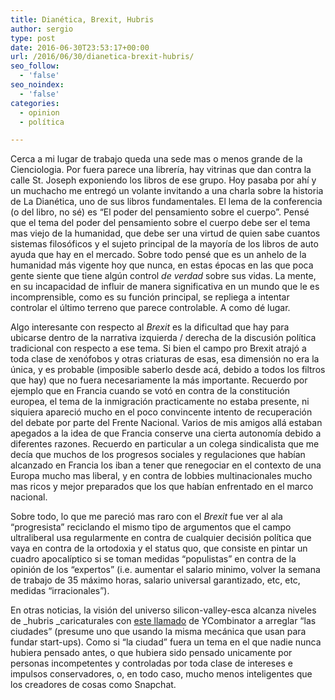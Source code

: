 ```yaml
---
title: Dianética, Brexit, Hubris
author: sergio
type: post
date: 2016-06-30T23:53:17+00:00
url: /2016/06/30/dianetica-brexit-hubris/
seo_follow:
  - 'false'
seo_noindex:
  - 'false'
categories:
  - opinion
  - política

---
```

Cerca a mi lugar de trabajo queda una sede mas o menos grande de la Cienciologia. Por fuera parece una librería, hay vitrinas que dan contra la calle St. Joseph exponiendo los libros de ese grupo. Hoy pasaba por ahí y un muchacho me entregó un volante invitando a una charla sobre la historia de La Dianética, uno de sus libros fundamentales. El lema de la conferencia (o del libro, no sé) es &#8220;El poder del pensamiento sobre el cuerpo&#8221;. Pensé que el tema del poder del pensamiento sobre el cuerpo debe ser el tema mas viejo de la humanidad, que debe ser una virtud de quien sabe cuantos sistemas filosóficos y el sujeto principal de la mayoría de los libros de auto ayuda que hay en el mercado. Sobre todo pensé que es un anhelo de la humanidad más vigente hoy que nunca, en estas épocas en las que poca gente siente que tiene algún control _de verdad_ sobre sus vidas. La mente, en su incapacidad de influir de manera significativa en un mundo que le es incomprensible, como es su función principal, se repliega a intentar controlar el último terreno que parece controlable. A como dé lugar.

Algo interesante con respecto al _Brexit_ es la dificultad que hay para ubicarse dentro de la narrativa izquierda / derecha de la discusión política tradicional con respecto a ese tema. Si bien el campo pro Brexit atrajó a toda clase de xenófobos y otras criaturas de esas, esa dimensión no era la única, y es probable (imposible saberlo desde acá, debido a todos los filtros que hay) que no fuera necesariamente la más importante. Recuerdo por ejemplo que en Francia cuando se votó en contra de la constitución europea, el tema de la inmigración practicamente no estaba presente, ni siquiera apareció mucho en el poco convincente intento de recuperación del debate por parte del Frente Nacional. Varios de mis amigos allá estaban apegados a la idea de que Francia conserve una cierta autonomía debido a diferentes razones. Recuerdo en particular a un colega sindicalista que me decía que muchos de los progresos sociales y regulaciones que habían alcanzado en Francia los iban a tener que renegociar en el contexto de una Europa mucho mas liberal, y en contra de lobbies multinacionales mucho mas ricos y mejor preparados que los que habían enfrentado en el marco nacional.

Sobre todo, lo que me pareció mas raro con el _Brexit_ fue ver al ala &#8220;progresista&#8221; reciclando el mismo tipo de argumentos que el campo ultraliberal usa regularmente en contra de cualquier decisión política que vaya en contra de la ortodoxia y el status quo, que consiste en pintar un cuadro apocalíptico si se toman medidas &#8220;populistas&#8221; en contra de la opinión de los &#8220;expertos&#8221; (i.e. aumentar el salario minimo, volver la semana de trabajo de 35 máximo horas, salario universal garantizado, etc, etc, medidas &#8220;irracionales&#8221;).

En otras noticias, la visión del universo silicon-valley-esca alcanza niveles de _hubris _caricaturales con [este llamado][1] de YCombinator a arreglar &#8220;las ciudades&#8221; (presume uno que usando la misma mecánica que usan para fundar start-ups). Como si &#8220;la ciudad&#8221; fuera un tema en el que nadie nunca hubiera pensado antes, o que hubiera sido pensado unicamente por personas incompetentes y controladas por toda clase de intereses e impulsos conservadores, o, en todo caso, mucho menos inteligentes que los creadores de cosas como Snapchat.

 [1]: https://blog.ycombinator.com/new-cities